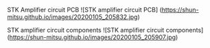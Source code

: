 STK Amplifier circuit PCB
![STK amplifier circuit PCB] (https://shun-mitsu.github.io/images/20200105_205832.jpg)

STK amplifier circuit components
![STK amplifier circuit components] (https://shun-mitsu.github.io/images/20200105_205907.jpg)
